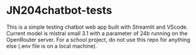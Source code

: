 # JN204chatbot-tests
This is a simple testing chatbot web app built with Streamlit and VScode.
Current model is mistral small 3.1 with a parameter of 24b running on the OpenRouter server.
For a school project, do not use this repo for anything else (.env file is on a local machine).
